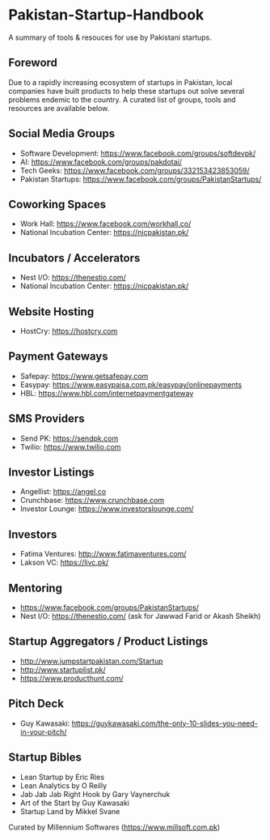 # Pakistan-Startup-Handbook
A summary of tools & resouces for use by Pakistani startups.

## Foreword
Due to a rapidly increasing ecosystem of startups in Pakistan, local companies have built products to help these startups out solve several problems endemic to the country. A curated list of groups, tools and resources are available below.

## Social Media Groups
- Software Development: https://www.facebook.com/groups/softdevpk/
- AI: https://www.facebook.com/groups/pakdotai/
- Tech Geeks: https://www.facebook.com/groups/332153423853059/
- Pakistan Startups: https://www.facebook.com/groups/PakistanStartups/

## Coworking Spaces
- Work Hall: https://www.facebook.com/workhall.co/
- National Incubation Center: https://nicpakistan.pk/

## Incubators / Accelerators
- Nest I/O: https://thenestio.com/
- National Incubation Center: https://nicpakistan.pk/

## Website Hosting
- HostCry: https://hostcry.com

## Payment Gateways
- Safepay: https://www.getsafepay.com
- Easypay: https://www.easypaisa.com.pk/easypay/onlinepayments
- HBL: https://www.hbl.com/internetpaymentgateway

## SMS Providers
- Send PK: https://sendpk.com
- Twilio: https://www.twilio.com

## Investor Listings
- Angellist: https://angel.co
- Crunchbase: https://www.crunchbase.com
- Investor Lounge: https://www.investorslounge.com/

## Investors
- Fatima Ventures: http://www.fatimaventures.com/
- Lakson VC: https://livc.pk/

## Mentoring
- https://www.facebook.com/groups/PakistanStartups/
- Nest I/O: https://thenestio.com/ (ask for Jawwad Farid or Akash Sheikh)

## Startup Aggregators / Product Listings
- http://www.jumpstartpakistan.com/Startup
- http://www.startuplist.pk/
- https://www.producthunt.com/

## Pitch Deck
- Guy Kawasaki: https://guykawasaki.com/the-only-10-slides-you-need-in-your-pitch/

## Startup Bibles
- Lean Startup by Eric Ries
- Lean Analytics by O Reilly
- Jab Jab Jab Right Hook by Gary Vaynerchuk
- Art of the Start by Guy Kawasaki
- Startup Land by Mikkel Svane

Curated by Millennium Softwares (https://www.millsoft.com.pk)
